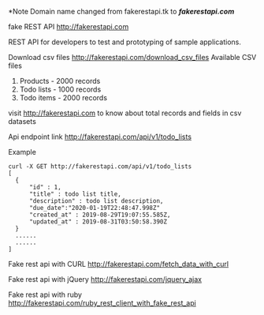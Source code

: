 *Note Domain name changed from fakerestapi.tk to ***fakerestapi.com***



fake REST API
http://fakerestapi.com

REST API for developers to test and prototyping of sample applications.

Download csv files 
http://fakerestapi.com/download_csv_files
Available CSV files

1. Products - 2000 records
2. Todo lists - 1000 records
3. Todo items - 2000 records

visit http://fakerestapi.com  to know about total records and fields in csv datasets


Api endpoint link http://fakerestapi.com/api/v1/todo_lists

Example

```
curl -X GET http://fakerestapi.com/api/v1/todo_lists
[
  {
	  "id" : 1,
	  "title" : todo list title,
	  "description" : todo list description,
	  "due_date":"2020-01-19T22:48:47.998Z"
	  "created_at" : 2019-08-29T19:07:55.585Z,
	  "updated_at" : 2019-08-31T03:50:58.390Z
  }
  ......
  ......
]
```
        



Fake rest api with CURL http://fakerestapi.com/fetch_data_with_curl

Fake rest api with jQuery http://fakerestapi.com/jquery_ajax

Fake rest api with ruby http://fakerestapi.com/ruby_rest_client_with_fake_rest_api
